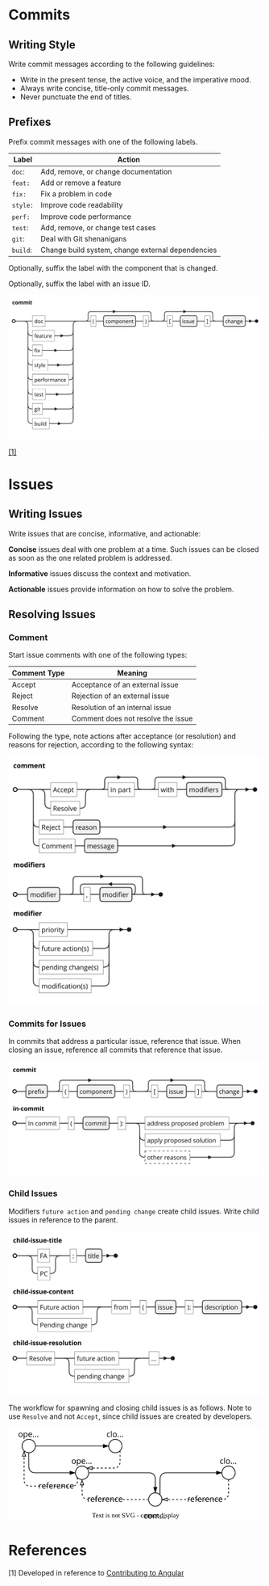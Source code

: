 
# Commits

## Writing Style

Write commit messages according to the following guidelines:

* Write in the present tense, the active voice, and the imperative mood.
* Always write concise, title-only commit messages.
* Never punctuate the end of titles.

## Prefixes

Prefix commit messages with one of the following labels.

|Label|Action|
|-|--------|
|`doc`: | Add, remove, or change documentation |
|`feat:`| Add or remove a feature|
|`fix:`| Fix a problem in code |
|`style:`| Improve code readability |
|`perf:`| Improve code performance |
|`test`: | Add, remove, or change test cases |
|`git`: | Deal with Git shenanigans |
|`build`: | Change build system, change external dependencies |

Optionally, suffix the label with the component that is changed.

Optionally, suffix the label with an issue ID.


![](media/commit-style.svg)


[[1]](#references)

# Issues

## Writing Issues

Write issues that are concise, informative, and actionable:

**Concise** issues deal with one problem at a time. Such issues can be closed as soon as the one related problem is addressed.

**Informative** issues discuss the context and motivation.

**Actionable** issues provide information on how to solve the problem.

## Resolving Issues

### Comment

Start issue comments with one of the following types:

|Comment Type|Meaning|
|-|--------|
|Accept|Acceptance of an external issue|
|Reject|Rejection of an external issue|
|Resolve|Resolution of an internal issue|
|Comment|Comment does not resolve the issue|
	
Following the type, note actions after acceptance (or resolution) and reasons for rejection, according to the following syntax:

![](media/main-issue-format.svg)

### Commits for Issues
In commits that address a particular issue, reference that issue. When closing an issue, reference all commits that reference that issue.

![](media/issue-in-commit.svg)

### Child Issues
Modifiers `future action` and `pending change` create child issues. Write child issues in reference to the parent.

![](media/issue-child.svg)

The workflow for spawning and closing child issues is as follows. Note to use `Resolve` and not `Accept`, since child issues are created by developers.

![](media/issue-resolution-process.svg)


# References
[1] Developed in reference to [Contributing to Angular](https://github.com/angular/angular/blob/main/CONTRIBUTING.md)
